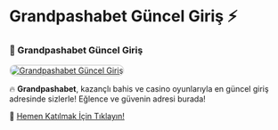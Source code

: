 # Grandpashabet Güncel Giriş ⚡

### 🎲 Grandpashabet Güncel Giriş  

<a href="https://cutt.ly/Grandbonus" title="Grandpashabet Güncel Giriş" rel="nofollow">  
<img src="https://i.hizliresim.com/1d7hvuc.png" alt="Grandpashabet Güncel Giriş" style="max-width: 100%; border: 2px solid #ddd; border-radius: 10px;">  
</a>  

🔥 **Grandpashabet**, kazançlı bahis ve casino oyunlarıyla en güncel giriş adresinde sizlerle! Eğlence ve güvenin adresi burada!  

🔗 [Hemen Katılmak İçin Tıklayın!](https://cutt.ly/Grandbonus)  
